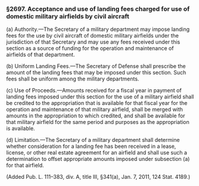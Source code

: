 ### §2697. Acceptance and use of landing fees charged for use of domestic military airfields by civil aircraft ###

(a) Authority.—The Secretary of a military department may impose landing fees for the use by civil aircraft of domestic military airfields under the jurisdiction of that Secretary and may use any fees received under this section as a source of funding for the operation and maintenance of airfields of that department.

(b) Uniform Landing Fees.—The Secretary of Defense shall prescribe the amount of the landing fees that may be imposed under this section. Such fees shall be uniform among the military departments.

(c) Use of Proceeds.—Amounts received for a fiscal year in payment of landing fees imposed under this section for the use of a military airfield shall be credited to the appropriation that is available for that fiscal year for the operation and maintenance of that military airfield, shall be merged with amounts in the appropriation to which credited, and shall be available for that military airfield for the same period and purposes as the appropriation is available.

(d) Limitation.—The Secretary of a military department shall determine whether consideration for a landing fee has been received in a lease, license, or other real estate agreement for an airfield and shall use such a determination to offset appropriate amounts imposed under subsection (a) for that airfield.

(Added Pub. L. 111–383, div. A, title III, §341(a), Jan. 7, 2011, 124 Stat. 4189.)